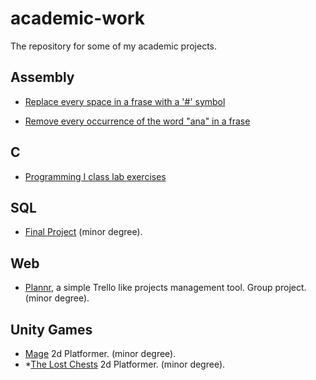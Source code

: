 # academic-work
The repository for some of my academic projects.


## Assembly

  - [Replace every space in a frase with a '#' symbol](https://github.com/joao-neves95/Exercises_Challenges_Courses/blob/master/academic-work/Assembly/Ficha003_Assembly8086_ex001.asm)

  - [Remove every occurrence of the word "ana" in a frase](https://github.com/joao-neves95/Exercises_Challenges_Courses/blob/master/academic-work/Assembly/Ficha003_Assembly8086_ex002.asm)


## C

  - [Programming I class lab exercises](https://github.com/joao-neves95/Exercises_Challenges_Courses/tree/master/academic-work/C)


## SQL

  - [Final Project](https://github.com/joao-neves95/Exercises_Challenges_Courses/tree/master/academic-work/SQL_FinalProject) (minor degree).


## Web

  - [Plannr](https://github.com/joao-neves95/Exercises_Challenges_Courses/tree/master/academic-work/Web/plannr), a simple Trello like projects management tool. Group project. (minor degree).


## Unity Games

  - [Mage](https://github.com/joao-neves95/Exercises_Challenges_Courses/tree/master/academic-work/Unity/1_Mage) 2d Platformer. (minor degree).
  - *[The Lost Chests](https://github.com/joao-neves95/Exercises_Challenges_Courses/tree/master/academic-work/Unity/TheLostChests) 2d Platformer. (minor degree).
